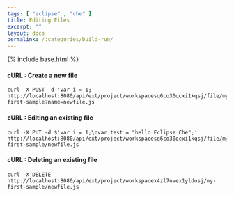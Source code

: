 ```yaml
---
tags: [ "eclipse" , "che" ]
title: Editing Files
excerpt: ""
layout: docs
permalink: /:categories/build-run/
---
```

{% include base.html %}

#### cURL : Create a new file

```shell  
curl -X POST -d 'var i = 1;' http://localhost:8080/api/ext/project/workspacesq6co30qcxi1kqsj/file/my-first-sample?name=newfile.js
```

#### cURL : Editing an existing file

```shell  
curl -X PUT -d $'var i = 1;\nvar test = "hello Eclipse Che";' http://localhost:8080/api/ext/project/workspacesq6co30qcxi1kqsj/file/my-first-sample/newfile.js
```

#### cURL : Deleting an existing file

```shell  
curl -X DELETE http://localhost:8080/api/ext/project/workspacex4zl7nvex1yldosj/my-first-sample/newfile.js
```
